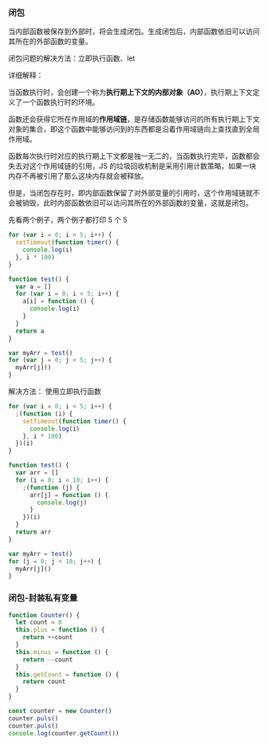### 闭包

当内部函数被保存到外部时，将会生成闭包。生成闭包后，内部函数依旧可以访问其所在的外部函数的变量。

闭包问题的解决方法：立即执行函数、let

详细解释：

当函数执行时，会创建一个称为**执行期上下文的内部对象（AO）**，执行期上下文定义了一个函数执行时的环境。

函数还会获得它所在作用域的**作用域链**，是存储函数能够访问的所有执行期上下文对象的集合，即这个函数中能够访问到的东西都是沿着作用域链向上查找直到全局作用域。

函数每次执行时对应的执行期上下文都是独一无二的，当函数执行完毕，函数都会失去对这个作用域链的引用，JS 的垃圾回收机制是采用引用计数策略，如果一块内存不再被引用了那么这块内存就会被释放。

但是，当闭包存在时，即内部函数保留了对外部变量的引用时，这个作用域链就不会被销毁，此时内部函数依旧可以访问其所在的外部函数的变量，这就是闭包。

先看两个例子，两个例子都打印 5 个 5

```js
for (var i = 0; i < 5; i++) {
  setTimeout(function timer() {
    console.log(i)
  }, i * 100)
}
```

```js
function test() {
  var a = []
  for (var i = 0; i < 5; i++) {
    a[i] = function () {
      console.log(i)
    }
  }
  return a
}

var myArr = test()
for (var j = 0; j < 5; j++) {
  myArr[j]()
}
```

解决方法： 使用立即执行函数

```js
for (var i = 0; i < 5; i++) {
  ;(function (i) {
    setTimeout(function timer() {
      console.log(i)
    }, i * 100)
  })(i)
}
```

```js
function test() {
  var arr = []
  for (i = 0; i < 10; i++) {
    ;(function (j) {
      arr[j] = function () {
        console.log(j)
      }
    })(i)
  }
  return arr
}

var myArr = test()
for (j = 0; j < 10; j++) {
  myArr[j]()
}
```

### 闭包-封装私有变量

```js
function Counter() {
  let count = 0
  this.plus = function () {
    return ++count
  }
  this.minus = function () {
    return --count
  }
  this.getCount = function () {
    return count
  }
}

const counter = new Counter()
counter.puls()
counter.puls()
console.log(counter.getCount())
```
